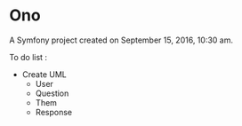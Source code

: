 Ono
===

A Symfony project created on September 15, 2016, 10:30 am.

To do list :
- Create UML
  - User
  - Question
  - Them
  - Response
